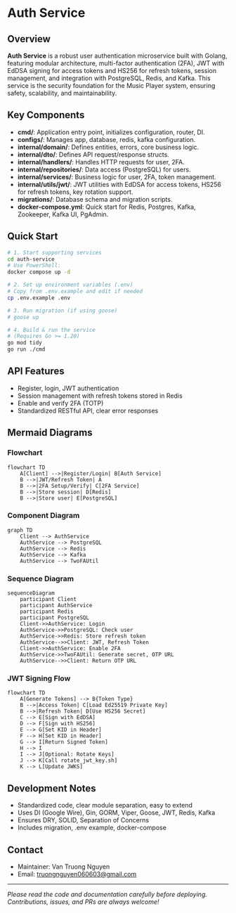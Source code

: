 # Auth Service

## Overview

**Auth Service** is a robust user authentication microservice built with Golang, featuring modular architecture, multi-factor authentication (2FA), JWT with EdDSA signing for access tokens and HS256 for refresh tokens, session management, and integration with PostgreSQL, Redis, and Kafka. This service is the security foundation for the Music Player system, ensuring safety, scalability, and maintainability.

## Key Components

- **cmd/**: Application entry point, initializes configuration, router, DI.
- **configs/**: Manages app, database, redis, kafka configuration.
- **internal/domain/**: Defines entities, errors, core business logic.
- **internal/dto/**: Defines API request/response structs.
- **internal/handlers/**: Handles HTTP requests for user, 2FA.
- **internal/repositories/**: Data access (PostgreSQL) for users.
- **internal/services/**: Business logic for user, 2FA, token management.
- **internal/utils/jwt/**: JWT utilities with EdDSA for access tokens, HS256 for refresh tokens, key rotation support.
- **migrations/**: Database schema and migration scripts.
- **docker-compose.yml**: Quick start for Redis, Postgres, Kafka, Zookeeper, Kafka UI, PgAdmin.

## Quick Start

```bash
# 1. Start supporting services
cd auth-service
# Use PowerShell:
docker compose up -d

# 2. Set up environment variables (.env)
# Copy from .env.example and edit if needed
cp .env.example .env

# 3. Run migration (if using goose)
# goose up

# 4. Build & run the service
# (Requires Go >= 1.20)
go mod tidy
go run ./cmd
```

## API Features

- Register, login, JWT authentication
- Session management with refresh tokens stored in Redis
- Enable and verify 2FA (TOTP)
- Standardized RESTful API, clear error responses

## Mermaid Diagrams

### Flowchart

```mermaid
flowchart TD
    A[Client] -->|Register/Login| B[Auth Service]
    B -->|JWT/Refresh Token| A
    B -->|2FA Setup/Verify| C[2FA Service]
    B -->|Store session| D[Redis]
    B -->|Store user| E[PostgreSQL]
```

### Component Diagram

```mermaid
graph TD
    Client --> AuthService
    AuthService --> PostgreSQL
    AuthService --> Redis
    AuthService --> Kafka
    AuthService --> TwoFAUtil
```

### Sequence Diagram

```mermaid
sequenceDiagram
    participant Client
    participant AuthService
    participant Redis
    participant PostgreSQL
    Client->>AuthService: Login
    AuthService->>PostgreSQL: Check user
    AuthService->>Redis: Store refresh token
    AuthService-->>Client: JWT, Refresh Token
    Client->>AuthService: Enable 2FA
    AuthService->>TwoFAUtil: Generate secret, OTP URL
    AuthService-->>Client: Return OTP URL
```

### JWT Signing Flow

```mermaid
flowchart TD
    A[Generate Tokens] --> B{Token Type}
    B -->|Access Token| C[Load Ed25519 Private Key]
    B -->|Refresh Token| D[Use HS256 Secret]
    C --> E[Sign with EdDSA]
    D --> F[Sign with HS256]
    E --> G[Set KID in Header]
    F --> H[Set KID in Header]
    G --> I[Return Signed Token]
    H --> I
    I --> J[Optional: Rotate Keys]
    J --> K[Call rotate_jwt_key.sh]
    K --> L[Update JWKS]
```

## Development Notes

- Standardized code, clear module separation, easy to extend
- Uses DI (Google Wire), Gin, GORM, Viper, Goose, JWT, Redis, Kafka
- Ensures DRY, SOLID, Separation of Concerns
- Includes migration, .env example, docker-compose

## Contact

- Maintainer: Van Truong Nguyen
- Email: truongnguyen060603@gmail.com

---

_Please read the code and documentation carefully before deploying. Contributions, issues, and PRs are always welcome!_
